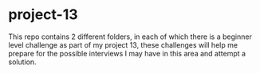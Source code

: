 # project-13
This repo contains 2 different folders, in each of which there is a beginner level challenge as part of my project 13, these challenges will help me prepare for the possible interviews I may have in this area and attempt a solution.
